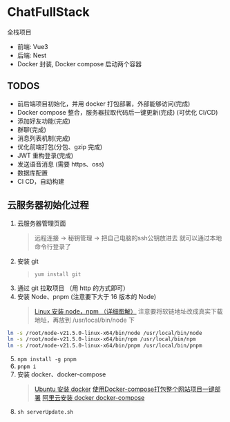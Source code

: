 # ChatFullStack

全栈项目

- 前端: Vue3
- 后端: Nest
- Docker 封装, Docker compose 启动两个容器

## TODOS

- 前后端项目初始化，并用 docker 打包部署，外部能够访问(完成)
- Docker compose 整合，服务器拉取代码后一键更新(完成) (可优化 CI/CD)
- 添加好友功能(完成)
- 群聊(完成)
- 消息列表机制(完成)
- 优化前端打包(分包、gzip 完成)
- JWT 重构登录(完成)
- 发送语音消息 (需要 https、oss)
- 数据库配置
- CI CD，自动构建

## 云服务器初始化过程

1. 云服务器管理页面
   > 远程连接 -> 秘钥管理 -> 把自己电脑的ssh公钥放进去 就可以通过本地命令行登录了
2. 安装 git
    > ```yum install git```
3. 通过 git 拉取项目 （用 http 的方式即可）
4. 安装 Node、pnpm (注意要下大于 16 版本的 Node)
   > [Linux 安装 node，npm （详细图解）](https://cloud.tencent.com/developer/article/1772306)
   > 注意要将软链地址改成真实下载地址，再放到 /usr/local/bin/node 下
```sh
ln -s /root/node-v21.5.0-linux-x64/bin/node /usr/local/bin/node
ln -s /root/node-v21.5.0-linux-x64/bin/npm /usr/local/bin/npm
ln -s /root/node-v21.5.0-linux-x64/bin/pnpm /usr/local/bin/pnpm
```
5. ```npm install -g pnpm```
6. ```pnpm i ```
7. 安装 docker、docker-compose
   > [Ubuntu 安装 docker](https://juejin.cn/post/7122708049122459662)
   > [使用Docker-compose打包整个网站项目一键部署](https://juejin.cn/post/6981207521994211359)
   > [阿里云安装 docker docker-compose](https://help.aliyun.com/zh/ecs/use-cases/deploy-and-use-docker-on-alibaba-cloud-linux-2-instances)
8. ```sh serverUpdate.sh```


